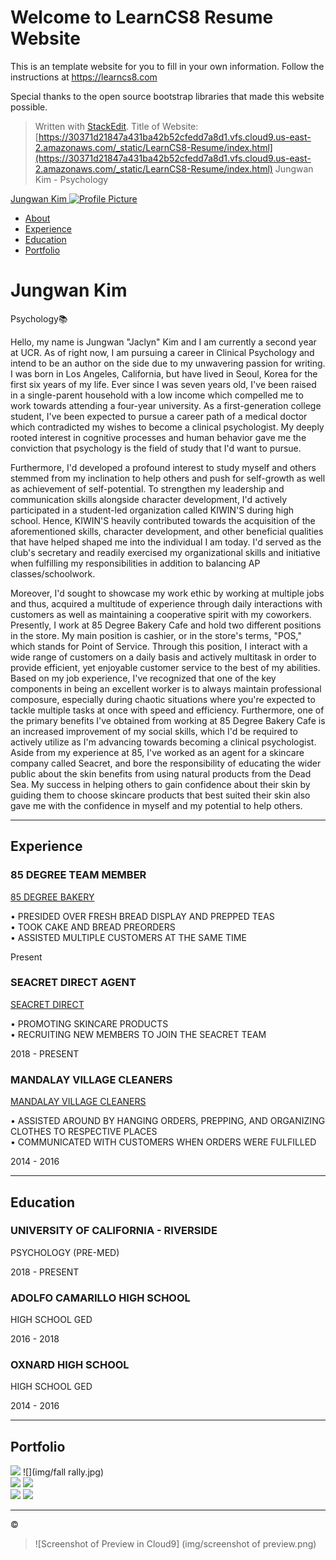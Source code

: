 
# Welcome to LearnCS8 Resume Website

This is an template website for you to fill in your own information. Follow the instructions at https://learncs8.com

Special thanks to the open source bootstrap libraries that made this website possible. 



> Written with [StackEdit](https://stackedit.io/).
> Title of Website: [https://30371d21847a431ba42b52cfedd7a8d1.vfs.cloud9.us-east-2.amazonaws.com/_static/LearnCS8-Resume/index.html](https://30371d21847a431ba42b52cfedd7a8d1.vfs.cloud9.us-east-2.amazonaws.com/_static/LearnCS8-Resume/index.html)
> Jungwan Kim - Psychology

[Jungwan Kim ![Profile Picture](img/profilepic.png)  ](#page-top) 

-   [About](#about)
-   [Experience](#experience)
-   [Education](#education)
-   [Portfolio](#portfolio)

# Jungwan Kim

Psychology📚

Hello, my name is Jungwan "Jaclyn" Kim and I am currently a second year at UCR. As of right now, I am pursuing a career in Clinical Psychology and intend to be an author on the side due to my unwavering passion for writing. I was born in Los Angeles, California, but have lived in Seoul, Korea for the first six years of my life. Ever since I was seven years old, I've been raised in a single-parent household with a low income which compelled me to work towards attending a four-year university. As a first-generation college student, I've been expected to pursue a career path of a medical doctor which contradicted my wishes to become a clinical psychologist. My deeply rooted interest in cognitive processes and human behavior gave me the conviction that psychology is the field of study that I'd want to pursue.  
  
Furthermore, I'd developed a profound interest to study myself and others stemmed from my inclination to help others and push for self-growth as well as achievement of self-potential. To strengthen my leadership and communication skills alongside character development, I'd actively participated in a student-led organization called KIWIN'S during high school. Hence, KIWIN'S heavily contributed towards the acquisition of the aforementioned skills, character development, and other beneficial qualities that have helped shaped me into the individual I am today. I'd served as the club's secretary and readily exercised my organizational skills and initiative when fulfilling my responsibilities in addition to balancing AP classes/schoolwork.  
  
Moreover, I'd sought to showcase my work ethic by working at multiple jobs and thus, acquired a multitude of experience through daily interactions with customers as well as maintaining a cooperative spirit with my coworkers. Presently, I work at 85 Degree Bakery Cafe and hold two different positions in the store. My main position is cashier, or in the store's terms, "POS," which stands for Point of Service. Through this position, I interact with a wide range of customers on a daily basis and actively multitask in order to provide efficient, yet enjoyable customer service to the best of my abilities. Based on my job experience, I've recognized that one of the key components in being an excellent worker is to always maintain professional composure, especially during chaotic situations where you're expected to tackle multiple tasks at once with speed and efficiency. Furthermore, one of the primary benefits I've obtained from working at 85 Degree Bakery Cafe is an increased improvement of my social skills, which I'd be required to actively utilize as I'm advancing towards becoming a clinical psychologist. Aside from my experience at 85, I've worked as an agent for a skincare company called Seacret, and bore the responsibility of educating the wider public about the skin benefits from using natural products from the Dead Sea. My success in helping others to gain confidence about their skin by guiding them to choose skincare products that best suited their skin also gave me with the confidence in myself and my potential to help others.

----------

## Experience

### 85 DEGREE TEAM MEMBER

[85 DEGREE BAKERY](https://www.85cbakerycafe.com/)

• PRESIDED OVER FRESH BREAD DISPLAY AND PREPPED TEAS  
• TOOK CAKE AND BREAD PREORDERS  
• ASSISTED MULTIPLE CUSTOMERS AT THE SAME TIME  

Present

### SEACRET DIRECT AGENT

[SEACRET DIRECT](https://www.seacretdirect.com/www/en/us/)

• PROMOTING SKINCARE PRODUCTS  
• RECRUITING NEW MEMBERS TO JOIN THE SEACRET TEAM  

2018 - PRESENT

### MANDALAY VILLAGE CLEANERS

[MANDALAY VILLAGE CLEANERS](https://www.yelp.com/biz/mandalay-village-cleaners-port-hueneme)

• ASSISTED AROUND BY HANGING ORDERS, PREPPING, AND ORGANIZING CLOTHES TO RESPECTIVE PLACES  
• COMMUNICATED WITH CUSTOMERS WHEN ORDERS WERE FULFILLED  

2014 - 2016

----------

## Education

### UNIVERSITY OF CALIFORNIA - RIVERSIDE

PSYCHOLOGY (PRE-MED)

2018 - PRESENT

### ADOLFO CAMARILLO HIGH SCHOOL

HIGH SCHOOL GED

2016 - 2018

### OXNARD HIGH SCHOOL

HIGH SCHOOL GED

2014 - 2016

----------

## Portfolio

![](img/dcon.jpg) ![](img/fall rally.jpg)  
![](img/dconformalcrop.png) ![](img/kiwinsarrowcrop.png)  
![](img/turtlemascotcrop.png) ![](img/solofrcrop.png)

----------

©
> ![Screenshot of Preview in Cloud9] (img/screenshot of preview.png)
> 